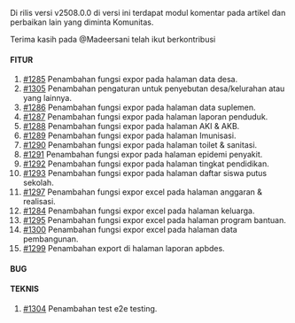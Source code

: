 Di rilis versi v2508.0.0 di versi ini terdapat modul komentar pada artikel dan perbaikan lain yang diminta Komunitas.

Terima kasih pada @Madeersani telah ikut berkontribusi

#### FITUR

1. [#1285](https://github.com/OpenSID/OpenDK/issues/1285) Penambahan fungsi expor pada halaman data desa.
2. [#1305](https://github.com/OpenSID/OpenDK/issues/1305) Penambahan pengaturan untuk penyebutan desa/kelurahan atau yang lainnya.
3. [#1286](https://github.com/OpenSID/OpenDK/issues/1286) Penambahan fungsi expor pada halaman data suplemen.
4. [#1287](https://github.com/OpenSID/OpenDK/issues/1287) Penambahan fungsi expor pada halaman laporan penduduk.
5. [#1288](https://github.com/OpenSID/OpenDK/issues/1288) Penambahan fungsi expor pada halaman AKI & AKB.
6. [#1289](https://github.com/OpenSID/OpenDK/issues/1289) Penambahan fungsi expor pada halaman Imunisasi.
7. [#1290](https://github.com/OpenSID/OpenDK/issues/1290) Penambahan fungsi expor pada halaman toilet & sanitasi.
8. [#1291](https://github.com/OpenSID/OpenDK/issues/1291) Penambahan fungsi expor pada halaman epidemi penyakit.
9. [#1292](https://github.com/OpenSID/OpenDK/issues/1292) Penambahan fungsi expor pada halaman tingkat pendidikan.
10. [#1293](https://github.com/OpenSID/OpenDK/issues/1293) Penambahan fungsi expor pada halaman daftar siswa putus sekolah.
11. [#1297](https://github.com/OpenSID/OpenDK/issues/1297) Penambahan fungsi expor excel pada halaman anggaran & realisasi.
12. [#1284](https://github.com/OpenSID/OpenDK/issues/1284) Penambahan  fungsi expor excel pada halaman keluarga.
13. [#1295](https://github.com/OpenSID/OpenDK/issues/1295) Penambahan fungsi expor excel pada halaman program bantuan.
14. [#1300](https://github.com/OpenSID/OpenDK/issues/1300) Penambahan fungsi expor excel pada halaman data pembangunan.
15. [#1299](https://github.com/OpenSID/OpenDK/issues/1299) Penambahan export di halaman laporan apbdes.

#### BUG



#### TEKNIS

1. [#1304](https://github.com/OpenSID/OpenDK/issues/1304) Penambahan test e2e testing.
